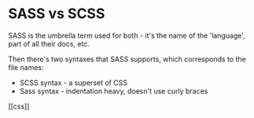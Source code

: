 # SASS vs SCSS

SASS is the umbrella term used for both - it's the name of the 'language', part of all their docs, etc.

Then there's two syntaxes that SASS supports, which corresponds to the file names:
- SCSS syntax - a superset of CSS
- Sass syntax - indentation heavy, doesn't use curly braces

[[css]]